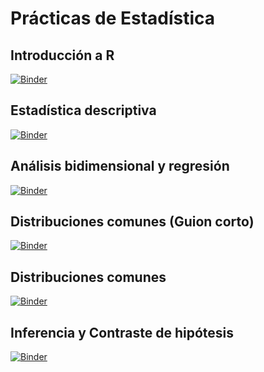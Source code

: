 # Prácticas de Estadística

## Introducción a R

[![Binder](https://mybinder.org/badge_logo.svg)](https://mybinder.org/v2/gh/InMaths/Practicas_R/HEAD?labpath=IntroR.ipynb)

## Estadística descriptiva

[![Binder](https://mybinder.org/badge_logo.svg)](https://mybinder.org/v2/gh/InMaths/Practicas_R/HEAD?labpath=EstadisticaDescriptiva.ipynb)

## Análisis bidimensional y regresión

[![Binder](https://mybinder.org/badge_logo.svg)](https://mybinder.org/v2/gh/InMaths/Practicas_R/HEAD?labpath=Regresion.ipynb)

## Distribuciones comunes (Guion corto)

[![Binder](https://mybinder.org/badge_logo.svg)](https://mybinder.org/v2/gh/InMaths/Practicas_R/HEAD?labpath=DistribucionesComunes_short.ipynb)

## Distribuciones comunes 

[![Binder](https://mybinder.org/badge_logo.svg)](https://mybinder.org/v2/gh/InMaths/Practicas_R/HEAD?labpath=DistribucionesComunes.ipynb)

## Inferencia y Contraste de hipótesis

[![Binder](https://mybinder.org/badge_logo.svg)](https://mybinder.org/v2/gh/InMaths/Practicas_R/HEAD?labpath=InferenciaContrastes.ipynb)
